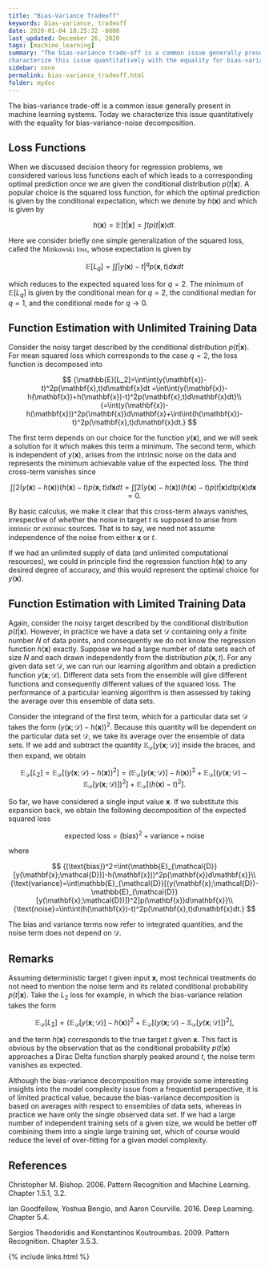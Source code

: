 ```yaml
---
title: "Bias-Variance Tradeoff"
keywords: bias-variance, tradeoff
date: 2020-01-04 18:25:32 -0800
last_updated: December 26, 2020
tags: [machine_learning]
summary: "The bias-variance trade-off is a common issue generally present in machine learning systems. Today we
characterize this issue quantitatively with the equality for bias-variance-noise decomposition."
sidebar: none
permalink: bias-variance_tradeoff.html
folder: mydoc
---
```


The bias-variance trade-off is a common issue generally present in machine learning systems. Today we characterize this
issue quantitatively with the equality for bias-variance-noise decomposition.

## Loss Functions
When we discussed decision theory for regression problems, we considered various loss functions each of which leads to a
corresponding optimal prediction once we are given the conditional distribution $p(t\vert\mathbf{x})$. A popular choice
is the squared loss function, for which the optimal prediction is given by the conditional expectation, which we denote
by $h(\mathbf{x})$ and which is given by

$$
  {h(\mathbf{x})=\mathbb{E}[t\vert\mathbf{x}]=\int tp(t\vert\mathbf{x})dt.}
$$

Here we consider briefly one simple generalization of the squared loss, called the <font face="Lora">Minkowski
loss</font>, whose expectation is given by

$$
  {\mathbb{E}[L_q]=\int\int\vert y(\mathbf{x})-t\vert^q p(\mathbf{x},t)d\mathbf{x}dt}
$$

which reduces to the expected squared loss for $q=2$. The minimum of $\mathbb{E}[L_q]$ is given by the conditional mean
for $q=2$, the conditional median for $q=1$, and the conditional mode for $q\rightarrow 0$.

## Function Estimation with Unlimited Training Data
Consider the noisy target described by the conditional distribution $p(t\vert\mathbf{x})$. For mean squared loss which
corresponds to the case $q=2$, the loss function is decomposed into

$$
  {\mathbb{E}[L_2]=\int\int(y(\mathbf{x})-t)^2p(\mathbf{x},t)d\mathbf{x}dt
  =\int\int(y(\mathbf{x})-h(\mathbf{x})+h(\mathbf{x})-t)^2p(\mathbf{x},t)d\mathbf{x}dt}\\
  {=\int(y(\mathbf{x})-h(\mathbf{x}))^2p(\mathbf{x})d\mathbf{x}+\int\int(h(\mathbf{x})-t)^2p(\mathbf{x},t)d\mathbf{x}dt.}
$$

The first term depends on our choice for the function $y(\mathbf{x})$, and we will seek a solution for it which makes
this term a minimum. The second term, which is independent of $y(\mathbf{x})$, arises from the intrinsic noise on the
data and represents the minimum achievable value of the expected loss. The third cross-term vanishes since

$$
  {\int\int2(y(\mathbf{x})-h(\mathbf{x}))(h(\mathbf{x})-t)p(\mathbf{x},t)d\mathbf{x}dt
  =\int\int2(y(\mathbf{x})-h(\mathbf{x}))(h(\mathbf{x})-t)p(t\vert\mathbf{x})dtp(\mathbf{x})d\mathbf{x}=0.}
$$

By basic calculus, we make it clear that this cross-term always vanishes, irrespective of whether the noise in target
$t$ is supposed to arise from <font face="Lora">intrinsic</font> or <font face="Lora">extrinsic</font> sources. That is
to say, we need not assume independence of the noise from either $\mathbf{x}$ or $t$.

If we had an unlimited supply of data (and unlimited computational resources), we could in principle find the regression
function $h(\mathbf{x})$ to any desired degree of accuracy, and this would represent the optimal choice for
$y(\mathbf{x})$.

## Function Estimation with Limited Training Data
Again, consider the noisy target described by the conditional distribution $p(t\vert\mathbf{x})$. However, in practice
we have a data set $\mathcal{D}$ containing only a finite number $N$ of data points, and consequently we do not know the
regression function $h(\mathbf{x})$ exactly. Suppose we had a large number of data sets each of size $N$ and each drawn
independently from the distribution $p(\mathbf{x}, t)$. For any given data set $\mathcal{D}$, we can run our learning
algorithm and obtain a prediction function $y(\mathbf{x};\mathcal{D})$. Different data sets from the ensemble will give
different functions and consequently different values of the squared loss. The performance of a particular learning
algorithm is then assessed by taking the average over this ensemble of data sets.

Consider the integrand of the first term, which for a particular data set $\mathcal{D}$ takes the form
$(y(\mathbf{x};\mathcal{D})-h(\mathbf{x}))^2$. Because this quantity will be dependent on the particular data set
$\mathcal{D}$, we take its average over the ensemble of data sets. If we add and subtract the quantity
$\mathbb{E}_{\mathcal{D}}[y(\mathbf{x};\mathcal{D})]$ inside the braces, and then expand, we obtain

$$
  {\mathbb{E}_{\mathcal{D}}[L_2]=\mathbb{E}_{\mathcal{D}}[(y(\mathbf{x};\mathcal{D})-h(\mathbf{x}))^2]
  =(\mathbb{E}_{\mathcal{D}}[y(\mathbf{x};\mathcal{D})]-h(\mathbf{x}))^2
  +\mathbb{E}_{\mathcal{D}}[(y(\mathbf{x};\mathcal{D})-\mathbb{E}_{\mathcal{D}}[y(\mathbf{x};\mathcal{D})])^2]
  +\mathbb{E}_{\mathcal{D}}[(h(\mathbf{x})-t)^2].}
$$

So far, we have considered a single input value $\mathbf{x}$. If we substitute this expansion back, we obtain the
following decomposition of the expected squared loss

$$
  {\text{expected loss}=(\text{bias})^2+\text{variance}+\text{noise}}
$$

where

$$
  {(\text{bias})^2=\int(\mathbb{E}_{\mathcal{D}}[y(\mathbf{x};\mathcal{D})]-h(\mathbf{x}))^2p(\mathbf{x})d\mathbf{x}}\\
  {\text{variance}=\int\mathbb{E}_{\mathcal{D}}[(y(\mathbf{x};\mathcal{D})-\mathbb{E}_{\mathcal{D}}[y(\mathbf{x};\mathcal{D})])^2]p(\mathbf{x})d\mathbf{x}}\\
  {\text{noise}=\int\int(h(\mathbf{x})-t)^2p(\mathbf{x},t)d\mathbf{x}dt.}
$$

The bias and variance terms now refer to integrated quantities, and the noise term does not depend on $\mathcal{D}$.

## Remarks
Assuming deterministic target $t$ given input $\mathbf{x}$, most technical treatments do not need to mention the noise
term and its related conditional probability $p(t\vert\mathbf{x})$. Take the $L_2$ loss for example, in which the
bias-variance relation takes the form

$$
  {\mathbb{E}_{\mathcal{D}}[L_2]=(\mathbb{E}_{\mathcal{D}}[y(\mathbf{x};\mathcal{D})]-h(\mathbf{x}))^2
  +\mathbb{E}_{\mathcal{D}}[(y(\mathbf{x};\mathcal{D})-\mathbb{E}_{\mathcal{D}}[y(\mathbf{x};\mathcal{D})])^2],}
$$

and the term $h(\mathbf{x})$ corresponds to the true target $t$ given $\mathbf{x}$. This fact is obvious by the
observation that as the conditional probability $p(t\vert\mathbf{x})$ approaches a Dirac Delta function sharply peaked
around $t$, the noise term vanishes as expected.

Although the bias-variance decomposition may provide some interesting insights into the model complexity issue from a
frequentist perspective, it is of limited practical value, because the bias-variance decomposition is based on averages
with respect to ensembles of data sets, whereas in practice we have only the single observed data set. If we had a large
number of independent training sets of a given size, we would be better off combining them into a single large training
set, which of course would reduce the level of over-fitting for a given model complexity.

## References
Christopher M. Bishop. 2006. Pattern Recognition and Machine Learning. Chapter 1.5.1, 3.2.

Ian Goodfellow, Yoshua Bengio, and Aaron Courville. 2016. Deep Learning. Chapter 5.4.

Sergios Theodoridis and Konstantinos Koutroumbas. 2009. Pattern Recognition. Chapter 3.5.3.

{% include links.html %}
